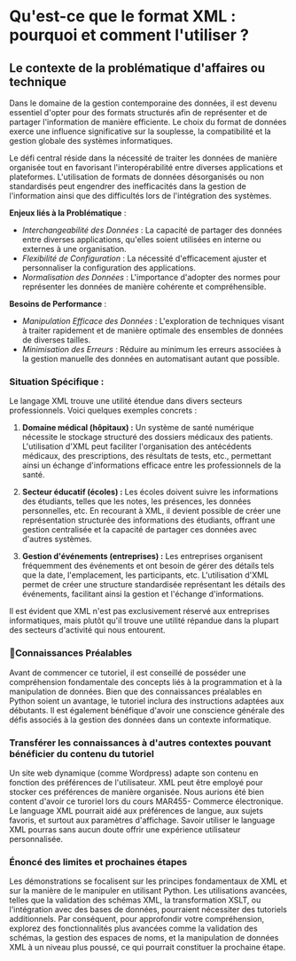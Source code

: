 # Qu'est-ce que le format XML : pourquoi et comment l'utiliser ? 

## Le contexte de la problématique d'affaires ou technique

Dans le domaine de la gestion contemporaine des données, il est devenu essentiel d'opter pour des formats structurés afin de représenter et de partager l'information de manière efficiente. Le choix du format de données exerce une influence significative sur la souplesse, la compatibilité et la gestion globale des systèmes informatiques.

Le défi central réside dans la nécessité de traiter les données de manière organisée tout en favorisant l'interopérabilité entre diverses applications et plateformes. L'utilisation de formats de données désorganisés ou non standardisés peut engendrer des inefficacités dans la gestion de l'information ainsi que des difficultés lors de l'intégration des systèmes.

**Enjeux liés à la Problématique** :

- *Interchangeabilité des Données* : La capacité de partager des données entre diverses applications, qu'elles soient utilisées en interne ou externes à une organisation.
- *Flexibilité de Configuration* : La nécessité d'efficacement ajuster et personnaliser la configuration des applications.
- *Normalisation des Données* : L'importance d'adopter des normes pour représenter les données de manière cohérente et compréhensible.
  
**Besoins de Performance** :

- *Manipulation Efficace des Données* : L'exploration de techniques visant à traiter rapidement et de manière optimale des ensembles de données de diverses tailles.
- *Minimisation des Erreurs* : Réduire au minimum les erreurs associées à la gestion manuelle des données en automatisant autant que possible.

### Situation Spécifique :

Le langage XML trouve une utilité étendue dans divers secteurs professionnels. Voici quelques exemples concrets :

1. **Domaine médical (hôpitaux) :** Un système de santé numérique nécessite le stockage structuré des dossiers médicaux des patients. L'utilisation d'XML peut faciliter l'organisation des antécédents médicaux, des prescriptions, des résultats de tests, etc., permettant ainsi un échange d'informations efficace entre les professionnels de la santé.

2. **Secteur éducatif (écoles) :** Les écoles doivent suivre les informations des étudiants, telles que les notes, les présences, les données personnelles, etc. En recourant à XML, il devient possible de créer une représentation structurée des informations des étudiants, offrant une gestion centralisée et la capacité de partager ces données avec d'autres systèmes.

3. **Gestion d'événements (entreprises) :** Les entreprises organisent fréquemment des événements et ont besoin de gérer des détails tels que la date, l'emplacement, les participants, etc. L'utilisation d'XML permet de créer une structure standardisée représentant les détails des événements, facilitant ainsi la gestion et l'échange d'informations.

Il est évident que XML n'est pas exclusivement réservé aux entreprises informatiques, mais plutôt qu'il trouve une utilité répandue dans la plupart des secteurs d'activité qui nous entourent.

 ### 🧠Connaissances Préalables 
Avant de commencer ce tutoriel, il est conseillé de posséder une compréhension fondamentale des concepts liés à la programmation et à la manipulation de données. Bien que des connaissances préalables en Python soient un avantage, le tutoriel inclura des instructions adaptées aux débutants. Il est également bénéfique d'avoir une conscience générale des défis associés à la gestion des données dans un contexte informatique.

### Transférer les connaissances à d'autres contextes pouvant bénéficier du contenu du tutoriel ###
Un site web dynamique (comme Wordpress) adapte son contenu en fonction des préférences de l'utilisateur. XML peut être employé pour stocker ces préférences de manière organisée. Nous aurions été bien content d'avoir ce turoriel lors du cours MAR455- Commerce électronique.
Le language XML pourrait aidé aux préférences de langue, aux sujets favoris, et surtout aux paramètres d'affichage. Savoir utiliser le language XML pourras sans aucun doute offrir une expérience utilisateur personnalisée.

### Énoncé des limites et prochaines étapes ###
Les démonstrations se focalisent sur les principes fondamentaux de XML et sur la manière de le manipuler en utilisant Python. Les utilisations avancées, telles que la validation des schémas XML, la transformation XSLT, ou l'intégration avec des bases de données, pourraient nécessiter des tutoriels additionnels. Par conséquent, pour approfondir votre compréhension, explorez des fonctionnalités plus avancées comme la validation des schémas, la gestion des espaces de noms, et la manipulation de données XML à un niveau plus poussé, ce qui pourrait constituer la prochaine étape.
